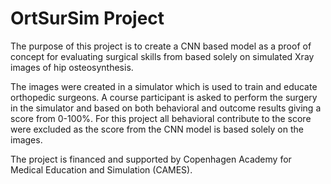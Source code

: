# OrtSurSim Project

The purpose of this project is to create a CNN based model as a proof of concept for evaluating surgical skills from based solely on simulated Xray images of hip osteosynthesis.

The images were created in a simulator which is used to train and educate orthopedic surgeons. A course participant is asked to perform the surgery in the simulator and based on both behavioral and outcome results giving a score from 0-100%. For this project all behavioral contribute to the score were excluded as the score from the CNN model is based solely on the images.

The project is financed and supported by Copenhagen Academy for Medical Education and Simulation (CAMES).
